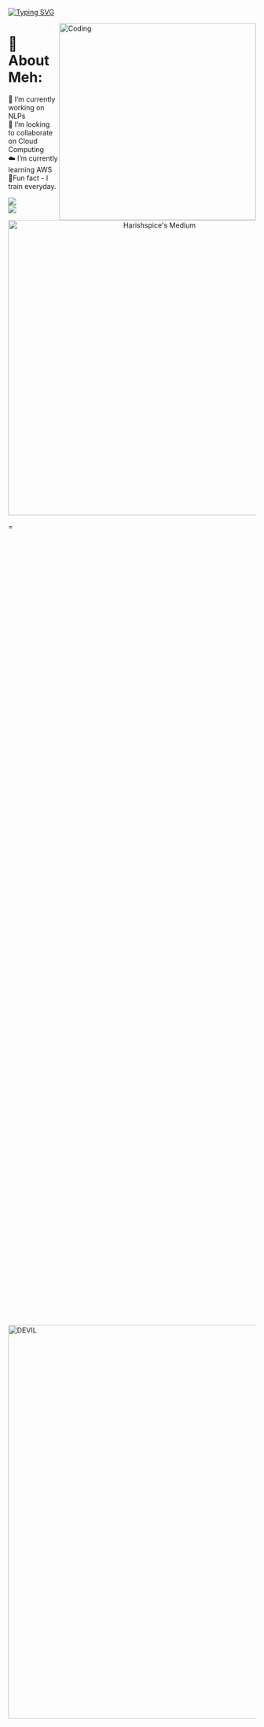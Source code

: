
[![Typing SVG](https://readme-typing-svg.herokuapp.com?font=Tektur&size=40&duration=2000&pause=1000&color=D019F7&background=FF358100&center=true&vCenter=true&width=435&lines=Hey!!!;I'm+Harish;Contribute+Some)](https://git.io/typing-svg)


<img align="right" alt="Coding" width="400" src="https://miro.medium.com/max/680/0*7Q3yvSIv_t0ioJ-Z.gif"/>

#  🦾 About Meh:
🔭 I’m currently working on NLPs<br>👯 I’m looking to collaborate on Cloud Computing<br>☁️ I’m currently learning AWS<br> 🥊Fun fact - I train everyday.

![](https://github-readme-streak-stats.herokuapp.com/?user=Harishspice&theme=gotham&hide_border=false)<br/> ![](https://quotes-github-readme.vercel.app/api?type=horizontal&theme=radical)

<div align="center">
  <a href="https://medium.com/@harishr.shankar">
    <img src="https://github-readme-medium.vercel.app/?username=harishr.shankar&limit=5&bg=pink&text=black&font=Tektur" alt="Harishspice's Medium" width="600" style="max-width: 100%;"/>
  </a>
</div>


=<div style="display: flex; justify-content: flex-end; align-items: center; height: 100vh;">
  <img align="center" alt="DEVIL" width="800" src="https://github.com/Harishspice/Harishspice/assets/117935868/e4578949-56d1-4ea2-ad5c-dc224ceb7550"/>
</div>
